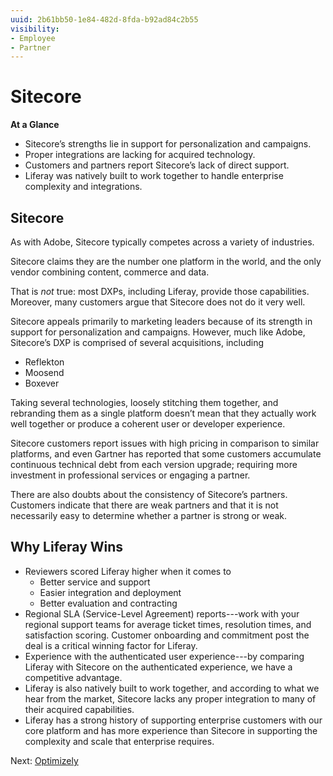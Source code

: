 ```yaml
---
uuid: 2b61bb50-1e84-482d-8fda-b92ad84c2b55
visibility: 
- Employee
- Partner
---
```


# Sitecore

**At a Glance**

* Sitecore’s strengths lie in support for personalization and campaigns.
* Proper integrations are lacking for acquired technology.
* Customers and partners report Sitecore’s lack of direct support.
* Liferay was natively built to work together to handle enterprise complexity and integrations.

## Sitecore

As with Adobe, Sitecore typically competes across a variety of industries.

Sitecore claims they are the number one platform in the world, and the only vendor combining content, commerce and data.

That is _not_ true: most DXPs, including Liferay, provide those capabilities. Moreover, many customers argue that Sitecore does not do it very well.

Sitecore appeals primarily to marketing leaders because of its strength in support for personalization and campaigns. However, much like Adobe, Sitecore’s DXP is comprised of several acquisitions, including

* Reflekton
* Moosend
* Boxever

Taking several technologies, loosely stitching them together, and rebranding them as a single platform doesn’t mean that they actually work well together or produce a coherent user or developer experience.

Sitecore customers report issues with high pricing in comparison to similar platforms, and even Gartner has reported that some customers accumulate continuous technical debt from each version upgrade; requiring more investment in professional services or engaging a partner.

There are also doubts about the consistency of Sitecore’s partners. Customers indicate that there are weak partners and that it is not necessarily easy to determine whether a partner is strong or weak.

## Why Liferay Wins

* Reviewers scored Liferay higher when it comes to
  * Better service and support
  * Easier integration and deployment
  * Better evaluation and contracting
* Regional SLA (Service-Level Agreement) reports---work with your regional support teams for average ticket times, resolution times, and satisfaction scoring. Customer onboarding and commitment post the deal is a critical winning factor for Liferay.
* Experience with the authenticated user experience---by comparing Liferay with Sitecore on the authenticated experience, we have a competitive advantage.
* Liferay is also natively built to work together, and according to what we hear from the market, Sitecore lacks any proper integration to many of their acquired capabilities.
* Liferay has a strong history of supporting enterprise customers with our core platform and has more experience than Sitecore in supporting the complexity and scale that enterprise requires.

Next: [Optimizely](./optimizely.md)
